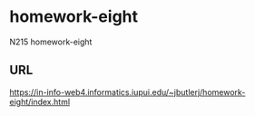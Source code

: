 # homework-eight

N215 homework-eight

## URL

https://in-info-web4.informatics.iupui.edu/~jbutlerj/homework-eight/index.html
